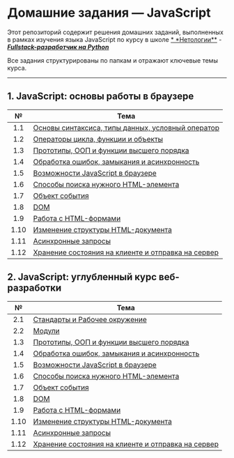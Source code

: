 # Домашние задания — JavaScript

Этот репозиторий содержит решения домашних заданий, выполненных в рамках изучения языка JavaScript по курсу в школе [\*
\*Нетологии\*\*](https://netology.ru/) - [
**_Fullstack-разработчик на Python_**](https://netology.ru/programs/fullstack-python-dev)

Все задания структурированы по папкам и отражают ключевые темы курса.

---

## 1. JavaScript: основы работы в браузере

|  №   | Тема                                                                                   |
| :--: | -------------------------------------------------------------------------------------- |
| 1.1  | [Основы синтаксиса, типы данных, условный оператор](/01_basic-syntax-types-conditions) |
| 1.2  | [Операторы цикла, функции и объекты](/02_loops-functions-objects/)                     |
| 1.3  | [Прототипы, ООП и функции высшего порядка](/03_prototypes-oop-hof/)                    |
| 1.4  | [Обработка ошибок, замыкания и асинхронность](/04_error-handling-closures-async/)      |
| 1.5  | [Возможности JavaScript в браузере](/05_javascript-browser-apis/)                      |
| 1.6  | [Способы поиска нужного HTML-элемента](/06_finding-dom-elements/)                      |
| 1.7  | [Объект события](/07_event-object/)                                                    |
| 1.8  | [DOM](/08_DOM/)                                                                        |
| 1.9  | [Работа с HTML-формами](/09_working-with-html-forms/)                                  |
| 1.10 | [Изменение структуры HTML-документа](/10_modifying-html-structure/)                    |
| 1.11 | [Асинхронные запросы](/11_asynchronous-requests/)                                      |
| 1.12 | [Хранение состояния на клиенте и отправка на сервер](/12_client-side-state-storage/)   |

## 2. JavaScript: углубленный курс веб-разработки

|  №   | Тема                                                                                 |
| :--: | ------------------------------------------------------------------------------------ |
| 2.1  | [Стандарты и Рабочее окружение](/13_standards-and-development-environment/)          |
| 2.2  | [Модули](/14_modules/)                                                               |
| 1.3  | [Прототипы, ООП и функции высшего порядка](/03_prototypes-oop-hof/)                  |
| 1.4  | [Обработка ошибок, замыкания и асинхронность](/04_error-handling-closures-async/)    |
| 1.5  | [Возможности JavaScript в браузере](/05_javascript-browser-apis/)                    |
| 1.6  | [Способы поиска нужного HTML-элемента](/06_finding-dom-elements/)                    |
| 1.7  | [Объект события](/07_event-object/)                                                  |
| 1.8  | [DOM](/08_DOM/)                                                                      |
| 1.9  | [Работа с HTML-формами](/09_working-with-html-forms/)                                |
| 1.10 | [Изменение структуры HTML-документа](/10_modifying-html-structure/)                  |
| 1.11 | [Асинхронные запросы](/11_asynchronous-requests/)                                    |
| 1.12 | [Хранение состояния на клиенте и отправка на сервер](/12_client-side-state-storage/) |
